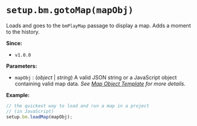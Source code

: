 
# `setup.bm.gotoMap(mapObj)`

Loads and goes to the `bmPlayMap` passage to display a map. Adds a moment to the history.

**Since:**
- `v1.0.0`

**Parameters:**
- `mapObj` : (*object* | *string*) A valid JSON string or a JavaScript object containing valid map data. *See [Map Object Template](#map-object-template) for more details.*

**Example:**
```js
// the quickest way to load and run a map in a project
// (in JavaScript)
setup.bm.loadMap(mapObj);
```
